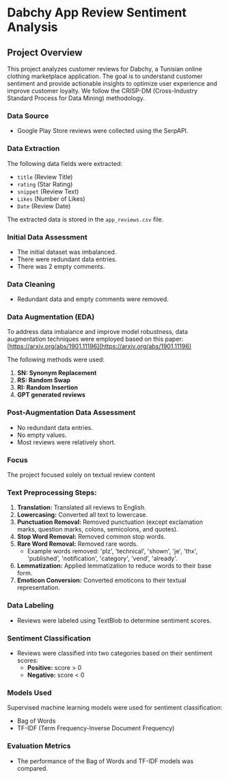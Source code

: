 # Dabchy App Review Sentiment Analysis

## Project Overview

This project analyzes customer reviews for Dabchy, a Tunisian online clothing marketplace application. The goal is to understand customer sentiment and provide actionable insights to optimize user experience and improve customer loyalty. We follow the CRISP-DM (Cross-Industry Standard Process for Data Mining) methodology.

### Data Source

*   Google Play Store reviews were collected using the SerpAPI.

### Data Extraction

The following data fields were extracted:

*   `title` (Review Title)
*   `rating` (Star Rating)
*   `snippet` (Review Text)
*   `Likes` (Number of Likes)
*   `Date` (Review Date)

The extracted data is stored in the `app_reviews.csv` file.

### Initial Data Assessment

*   The initial dataset was imbalanced.
*   There were redundant data entries.
*   There was 2 empty comments.

### Data Cleaning
*   Redundant data and empty comments were removed.

### Data Augmentation (EDA)

To address data imbalance and improve model robustness, data augmentation techniques were employed based on this paper: [https://arxiv.org/abs/1901.11196](https://arxiv.org/abs/1901.11196)

The following methods were used:

1.  **SN: Synonym Replacement**
2.  **RS: Random Swap**
3.  **RI: Random Insertion**
4.  **GPT generated reviews**

### Post-Augmentation Data Assessment

*   No redundant data entries.
*   No empty values.
*   Most reviews were relatively short.

### Focus
The project focused solely on textual review content

### Text Preprocessing Steps:

1.  **Translation:** Translated all reviews to English.
2.  **Lowercasing:** Converted all text to lowercase.
3.  **Punctuation Removal:** Removed punctuation (except exclamation marks, question marks, colons, semicolons, and quotes).
4.  **Stop Word Removal:** Removed common stop words.
5.  **Rare Word Removal:** Removed rare words.
    *   Example words removed: 'plz', 'technical', 'shown', 'je', 'thx', 'published', 'notification', 'category', 'vend', 'already'.
6.  **Lemmatization:** Applied lemmatization to reduce words to their base form.
7.  **Emoticon Conversion:** Converted emoticons to their textual representation.

### Data Labeling

*   Reviews were labeled using TextBlob to determine sentiment scores.

### Sentiment Classification

*   Reviews were classified into two categories based on their sentiment scores:
    *   **Positive:** score > 0
    *   **Negative:** score < 0

### Models Used

Supervised machine learning models were used for sentiment classification:

*   Bag of Words
*   TF-IDF (Term Frequency-Inverse Document Frequency)

### Evaluation Metrics

*   The performance of the Bag of Words and TF-IDF models was compared.
